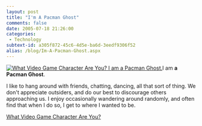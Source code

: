 ```yaml
---
layout: post
title: "I'm A Pacman Ghost"
comments: false
date: 2005-07-18 21:26:00
categories:
 - Technology
subtext-id: a305f872-45c6-4d5e-ba6d-3eedf9306f52
alias: /blog/Im-A-Pacman-Ghost.aspx
---
```



[![What Video Game Character Are You? I am a Pacman Ghost.](http://quiz.ravenblack.net/videogame/1.png)](http://quiz.ravenblack.net/videogame.pl)I am **a Pacman Ghost**.  
  
I like to hang around with friends, chatting, dancing, all that sort of thing. We don't appreciate outsiders, and do our best to discourage others approaching us. I enjoy occasionally wandering around randomly, and often find that when I do so, I get to where I wanted to be. 

[What Video Game Character Are You?](http://quiz.ravenblack.net/videogame.pl)
